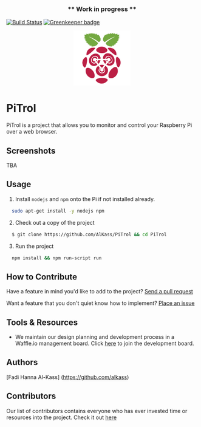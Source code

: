 <div align="center">
  <h3>** Work in progress **</h3>
</div>

[![Build Status](https://travis-ci.org/AlKass/PiTrol.svg?branch=master)](https://travis-ci.org/AlKass/PiTrol)
[![Greenkeeper badge](https://badges.greenkeeper.io/AlKass/PiTrol.svg)](https://greenkeeper.io/)

<div align="center">
  <img src="static/media/images/Logo-256.png" width=150 />
</div>

# PiTrol
PiTrol is a project that allows you to monitor and control your Raspberry Pi over a web browser.

## Screenshots
TBA

## Usage
1. Install `nodejs` and `npm` onto the Pi if not installed already.
```bash
  sudo apt-get install -y nodejs npm
```
2. Check out a copy of the project
```bash
  $ git clone https://github.com/AlKass/PiTrol && cd PiTrol
```

3. Run the project
```bash
  npm install && npm run-script run
```

## How to Contribute
Have a feature in mind you'd like to add to the project? [Send a pull request](https://github.com/AlKass/PiTrol/pulls)

Want a feature that you don't quiet know how to implement? [Place an issue](https://github.com/AlKass/PiTrol/issues)

## Tools & Resources
* We maintain our design planning and development process in a Waffle.io management board. Click [here](https://waffle.io/AlKass/PiTrol) to join the development board.

## Authors
[Fadi Hanna Al-Kass] (https://github.com/alkass)

## Contributors
Our list of contributors contains everyone who has ever invested time or resources into the project. Check it out [here](CONTRIBUTORS.md)
